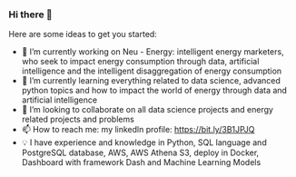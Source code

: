 ### Hi there 👋

Here are some ideas to get you started:

- 🔭 I’m currently working on Neu - Energy: intelligent energy marketers, who seek to impact energy consumption through data, artificial intelligence and the intelligent disaggregation of energy consumption
- 🌱 I’m currently learning everything related to data science, advanced python topics and how to impact the world of energy through data and artificial intelligence
- 👯 I’m looking to collaborate on all data science projects and energy related projects and problems
- 📫 How to reach me: my linkedln profile: https://bit.ly/3B1JPJQ
- 💡 I have experience and knowledge in Python, SQL language and PostgreSQL database, AWS, AWS Athena S3, deploy in Docker, Dashboard with framework Dash and Machine Learning Models

